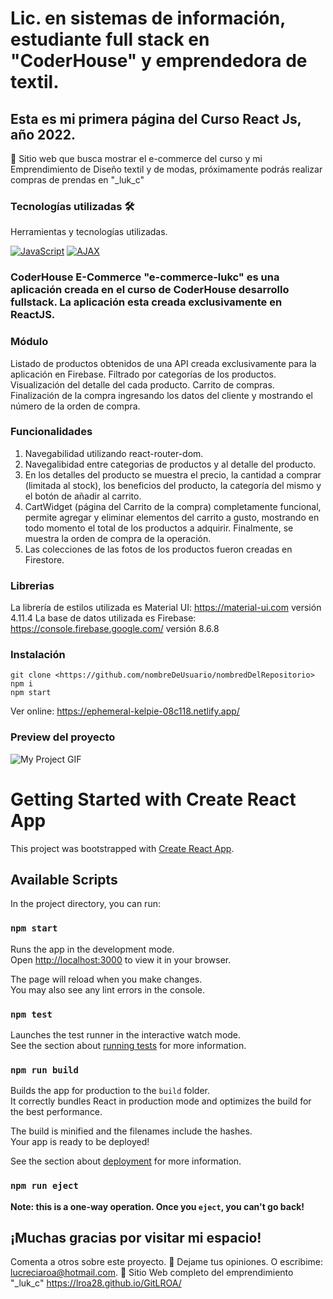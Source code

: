 # Lic. en sistemas de información, estudiante full stack en "CoderHouse" y emprendedora de textil.
## Esta es mi primera página del Curso React Js, año 2022.

📢 Sitio web que busca mostrar el e-commerce del curso y mi Emprendimiento de Diseño textil y de modas, próximamente podrás realizar compras de prendas en "_luk_c"

### Tecnologías utilizadas 🛠️
Herramientas y tecnologías utilizadas.

[![JavaScript](https://img.shields.io/badge/JavaScript-F7DF1E?style=for-the-badge&logo=javascript&logoColor=white&labelColor=101010)](#)
[![AJAX](https://img.shields.io/badge/AJAX-F7DF1E?style=for-the-badge&logo=javascript&logoColor=white&labelColor=101010)](#)

### CoderHouse E-Commerce "e-commerce-lukc" es una aplicación creada en el curso de CoderHouse desarrollo fullstack. La aplicación esta creada exclusivamente en ReactJS. 

### Módulo
Listado de productos obtenidos de una API creada exclusivamente para la aplicación en Firebase. 
Filtrado por categorías de los productos.
Visualización del detalle del cada producto. Carrito de compras. Finalización de la compra ingresando los datos del cliente y mostrando el número de la orden de compra.

### Funcionalidades
1. Navegabilidad utilizando react-router-dom.
2. Navegalibidad entre categorias de productos y al detalle del producto.
3. En los detalles del producto se muestra el precio, la cantidad a comprar (limitada al stock), los beneficios del producto, la categoría del mismo y el botón de añadir al carrito.
4. CartWidget (página del Carrito de la compra) completamente funcional, permite agregar y eliminar elementos del carrito a gusto, mostrando en todo momento el total de los productos a adquirir. Finalmente, se muestra la orden de compra de la operación.
5. Las colecciones de las fotos de los productos fueron creadas en Firestore.

### Librerias
La librería de estilos utilizada es Material UI: https://material-ui.com versión 4.11.4
La base de datos utilizada es Firebase: https://console.firebase.google.com/ versión 8.6.8

### Instalación
```
git clone <https://github.com/nombreDeUsuario/nombredDelRepositorio>
npm i
npm start
```

Ver online: https://ephemeral-kelpie-08c118.netlify.app/

### Preview del proyecto

<img src="/src/Animation.gif" alt="My Project GIF">

# Getting Started with Create React App

This project was bootstrapped with [Create React App](https://github.com/facebook/create-react-app).

## Available Scripts

In the project directory, you can run:

### `npm start`

Runs the app in the development mode.\
Open [http://localhost:3000](http://localhost:3000) to view it in your browser.

The page will reload when you make changes.\
You may also see any lint errors in the console.

### `npm test`

Launches the test runner in the interactive watch mode.\
See the section about [running tests](https://facebook.github.io/create-react-app/docs/running-tests) for more information.

### `npm run build`

Builds the app for production to the `build` folder.\
It correctly bundles React in production mode and optimizes the build for the best performance.

The build is minified and the filenames include the hashes.\
Your app is ready to be deployed!

See the section about [deployment](https://facebook.github.io/create-react-app/docs/deployment) for more information.

### `npm run eject`

**Note: this is a one-way operation. Once you `eject`, you can't go back!**

## ¡Muchas gracias por visitar mi espacio!
Comenta a otros sobre este proyecto.
📢 Dejame tus opiniones.
O escribime: lucreciaroa@hotmail.com.
📌 Sitio Web completo del emprendimiento "_luk_c" https://lroa28.github.io/GitLROA/
